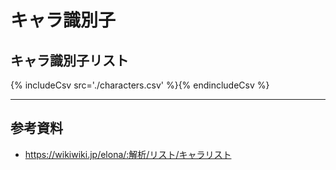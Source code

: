 # キャラ識別子
## キャラ識別子リスト
{% includeCsv src='./characters.csv' %}{% endincludeCsv %}

---

## 参考資料
* https://wikiwiki.jp/elona/:解析/リスト/キャラリスト
